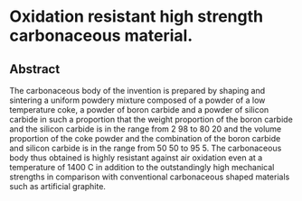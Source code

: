 # Oxidation resistant high strength carbonaceous material.

## Abstract
The carbonaceous body of the invention is prepared by shaping and sintering a uniform powdery mixture composed of a powder of a low temperature coke, a powder of boron carbide and a powder of silicon carbide in such a proportion that the weight proportion of the boron carbide and the silicon carbide is in the range from 2 98 to 80 20 and the volume proportion of the coke powder and the combination of the boron carbide and silicon carbide is in the range from 50 50 to 95 5. The carbonaceous body thus obtained is highly resistant against air oxidation even at a temperature of 1400 C in addition to the outstandingly high mechanical strengths in comparison with conventional carbonaceous shaped materials such as artificial graphite.